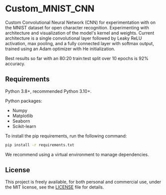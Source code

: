# Custom_MNIST_CNN

Custom Convolutional Neural Network (CNN) for experimentation with on the MNIST dataset for open character recognition. Experimenting with architecture and visualization of the model's kernel and weights. Current architecture is a single convolutional layer followed by Leaky ReLU activation, max pooling, and a fully connected layer with softmax output, trained using an Adam optimizer with He initialization.

Best results so far with an 80:20 train:test split over 10 epochs is 92% accuracy.

## Requirements

Python 3.8+, recommended Python 3.10+.

Python packages:

- Numpy
- Matplotlib
- Seaborn
- Scikit-learn

To install the pip requirements, run the following command:

```bash
pip install -r requirements.txt
```

We recommend using a virtual environment to manage dependencies.

## License

This project is freely available, for both personal and commercial use, under the MIT license, see the [LICENSE](LICENSE) file for details.
